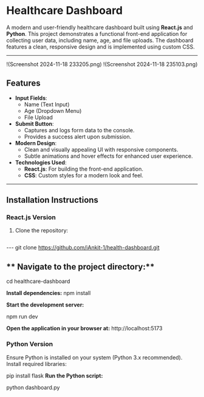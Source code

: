 # **Healthcare Dashboard**

A modern and user-friendly healthcare dashboard built using **React.js** and **Python**. This project demonstrates a functional front-end application for collecting user data, including name, age, and file uploads. The dashboard features a clean, responsive design and is implemented using custom CSS.

---
!(Screenshot 2024-11-18 233205.png)
!(Screenshot 2024-11-18 235103.png)

## **Features**
- **Input Fields**:
  - Name (Text Input)
  - Age (Dropdown Menu)
  - File Upload
- **Submit Button**:
  - Captures and logs form data to the console.
  - Provides a success alert upon submission.
- **Modern Design**:
  - Clean and visually appealing UI with responsive components.
  - Subtle animations and hover effects for enhanced user experience.
- **Technologies Used**:
  - **React.js**: For building the front-end application.
  - **CSS**: Custom styles for a modern look and feel.

---

## **Installation Instructions**

### **React.js Version**
1. Clone the repository:
   ```bash
 ---  git clone <https://github.com/iAnkit-1/health-dashboard.git>

## **   Navigate to the project directory:**

cd healthcare-dashboard

**Install dependencies:**
npm install

**Start the development server:**

npm run dev

**Open the application in your browser at:**
http://localhost:5173

### **Python Version**
Ensure Python is installed on your system (Python 3.x recommended).
Install required libraries:

pip install flask
**Run the Python script:**

python dashboard.py

